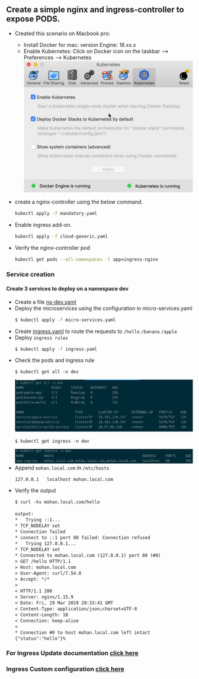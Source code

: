## Create a simple nginx and ingress-controller to expose PODS.

* Created this scenario on Macbook pro:
    - Install Docker for mac: version Engine: 18.xx.x
    - Enable Kubernetes: Click on Docker icon on the taskbar --> Preferences --> Kubernetes
    ![enable-k8s](images/enable-k8s.jpg?raw=true)

* create a nginx-controller using the below command.
    ```bash
    kubectl apply -f mandatory.yaml
    ```
* Enable ingress add-on.
    ```bash
    kubectl apply -f cloud-generic.yaml
    ```
* Verify the nginx-controller pod
    ```bash
    kubectl get pods --all-namespaces -l app=ingress-nginx
    ```

### Service creation
#### Create 3 services to deploy on a namespace dev
* Create a file [ns-dev.yaml](ns-dev.yaml)
* Deploy the microservices using the configuration in micro-services.yaml
    ```bash
    $ kubectl apply -f micro-services.yaml
    ```
* Create [ingress.yaml](ingress.yaml) to route the requests to ```/hello``` ```/banana``` ```/apple```
* Deploy ```ingress rules```
    ```bash
    $ kubectl apply -f ingress.yaml
    ```
* Check the pods and ingress rule
    ```
    $ kubectl get all -n dev
    ```
    ![all-dev](images/all-dev.jpg)
    ```
    $ kubectl get ingress -n dev
    ```
    ![ingress](images/ingress.jpg)
* Append ```mohan.local.com``` in ```/etc/hosts```
    ```
    127.0.0.1	localhost mohan.local.com
    ```
* Verify the output
    ```
    $ curl -kv mohan.local.com/hello

    output:
    *   Trying ::1...
    * TCP_NODELAY set
    * Connection failed
    * connect to ::1 port 80 failed: Connection refused
    *   Trying 127.0.0.1...
    * TCP_NODELAY set
    * Connected to mohan.local.com (127.0.0.1) port 80 (#0)
    > GET /hello HTTP/1.1
    > Host: mohan.local.com
    > User-Agent: curl/7.54.0
    > Accept: */*
    >
    < HTTP/1.1 200
    < Server: nginx/1.15.9
    < Date: Fri, 29 Mar 2019 20:33:41 GMT
    < Content-Type: application/json;charset=UTF-8
    < Content-Length: 18
    < Connection: keep-alive
    <
    * Connection #0 to host mohan.local.com left intact
    {"status":"hello"}%
    ```

### For Ingress Update documentation [click here](documentation/update-ingress.md)
### Ingress Custom configuration [click here](documentation/custom-configuration.md)
